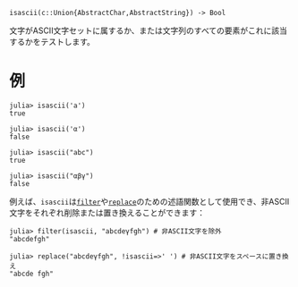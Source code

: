 ```
isascii(c::Union{AbstractChar,AbstractString}) -> Bool
```

文字がASCII文字セットに属するか、または文字列のすべての要素がこれに該当するかをテストします。

# 例

```jldoctest
julia> isascii('a')
true

julia> isascii('α')
false

julia> isascii("abc")
true

julia> isascii("αβγ")
false
```

例えば、`isascii`は[`filter`](@ref)や[`replace`](@ref)のための述語関数として使用でき、非ASCII文字をそれぞれ削除または置き換えることができます：

```jldoctest
julia> filter(isascii, "abcdeγfgh") # 非ASCII文字を除外
"abcdefgh"

julia> replace("abcdeγfgh", !isascii=>' ') # 非ASCII文字をスペースに置き換え
"abcde fgh"
```
